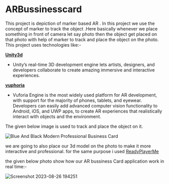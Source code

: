 # ARBussinesscard
This project is depiction of marker based AR .
In this project we use the concept of marker to track the object .Here basically whenever we place something in front of camera let say photo then the object get placed on that photo with help of marker to track and place the object on the photo.
This project uses technologies like:- 

[**Unity3d**](https://unity.com/)  

-  Unity’s real-time 3D development engine lets artists, designers, and developers collaborate to create amazing immersive and interactive experiences.  

[**vuphoria**](https://developer.vuforia.com/)

- Vuforia Engine is the most widely used platform for AR development, with support for the majority of phones, tablets, and eyewear. Developers can easily add advanced computer vision functionality to Android, iOS, and UWP apps, to create AR experiences that realistically interact with objects and the environment.

The given below image is used to track  and place the object on it.

![Blue And Black Modern Professional Business Card](https://github.com/kartikf4/ARBussinesscard/assets/111055510/599aee51-d6f2-41b0-bf3c-62aededeaec9)

we are going to also place our 3d model on the photo to make it more interactive and professional. for the same purpose i used [ReadyPlayerMe](https://readyplayer.me/)






the given below photo show how our AR bussiness Card application work in real time:- 

 
![Screenshot 2023-08-26 194251](https://github.com/kartikf4/ARBussinesscard/assets/111055510/e8f88a08-8d1e-4449-8425-dbeae94c7829)



